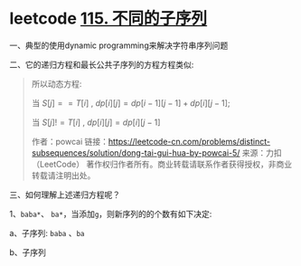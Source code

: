 # leetcode [115. 不同的子序列](https://leetcode-cn.com/problems/distinct-subsequences/)



一、典型的使用dynamic programming来解决字符串序列问题

二、它的递归方程和最长公共子序列的方程方程类似: 

> 所以动态方程:
>
> 当 $S[j] == T[i]$ , $dp[i][j] = dp[i-1][j-1] + dp[i][j-1]$;
>
> 当 $S[j] != T[i]$ , $dp[i][j] = dp[i][j-1]$
>
> 作者：powcai
> 链接：https://leetcode-cn.com/problems/distinct-subsequences/solution/dong-tai-gui-hua-by-powcai-5/
> 来源：力扣（LeetCode）
> 著作权归作者所有。商业转载请联系作者获得授权，非商业转载请注明出处。

三、如何理解上述递归方程呢？

1、`baba*`、 `ba*`，当添加`g`，则新序列的的个数有如下决定: 

a、子序列: `baba` 、`ba`

b、子序列

